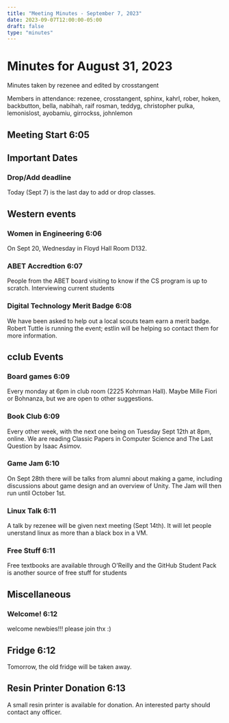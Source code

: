 ```yaml
---
title: "Meeting Minutes - September 7, 2023"
date: 2023-09-07T12:00:00-05:00
draft: false
type: "minutes"
---
```


# Minutes for August 31, 2023

Minutes taken by rezenee and edited by crosstangent

Members in attendance: rezenee, crosstangent, sphinx, kahrl, rober, hoken, backbutton, bella, nabihah, raif rosman, teddyg, christopher pulka, lemonislost, ayobamiu, girrockss, johnlemon

## Meeting Start 6:05

## Important Dates
 
### Drop/Add deadline

Today (Sept 7) is the last day to add or drop classes.

## Western events

### Women in Engineering 6:06

On Sept 20, Wednesday in Floyd Hall Room D132.

### ABET Accredtion  6:07

People from the ABET board visiting to know if the CS program is up to scratch.
Interviewing current students

### Digital Technology Merit Badge 6:08

We have been asked to help out a local scouts team earn a merit badge.
Robert Tuttle is running the event; estlin will be helping so contact them for more information. 

## cclub Events 
 
### Board games 6:09

Every monday at 6pm in club room (2225 Kohrman Hall). Maybe Mille Fiori or Bohnanza, but we are open to other suggestions.

### Book Club 6:09

Every other week, with the next one being on Tuesday Sept 12th at 8pm, online. We are reading Classic Papers in Computer Science and The Last Question by Isaac Asimov.

### Game Jam 6:10 

On Sept 28th there will be talks from alumni about making a game, including discussions about game design and an overview of Unity. The Jam will then run until October 1st.

### Linux Talk 6:11

A talk by rezenee will be given next meeting (Sept 14th). It will let people unerstand linux as more than a black box in a VM.

### Free Stuff 6:11

Free textbooks are available through O'Reilly and the GitHub Student Pack is another source of free stuff for students

## Miscellaneous 

### Welcome! 6:12

welcome newbies!!! please join thx :)

## Fridge 6:12

Tomorrow, the old fridge will be taken away.

## Resin Printer Donation 6:13 

A small resin printer is available for donation. An interested party should contact any officer.


